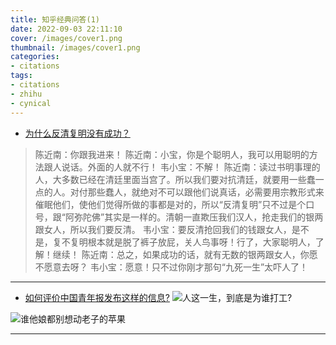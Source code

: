 ```yaml
---
title: 知乎经典问答(1)
date: 2022-09-03 22:11:10
cover: /images/cover1.png
thumbnail: /images/cover1.png
categories:
- citations
tags:
- citations
- zhihu
- cynical
---
```

- [为什么反清复明没有成功？](https://www.zhihu.com/question/37116827/answer/172912819)
<!--more-->
> 陈近南：你跟我进来！
 陈近南：小宝，你是个聪明人，我可以用聪明的方法跟人说话。外面的人就不行！
 韦小宝：不解！
 陈近南：读过书明事理的人，大多数已经在清廷里面当宫了。所以我们要对抗清廷，就要用一些蠢一点的人。对付那些蠢人，就绝对不可以跟他们说真话，必需要用宗教形式来催眠他们，使他们觉得所做的事都是对的，所以“反清复明”只不过是个口号，跟“阿弥陀佛”其实是一样的。清朝一直欺压我们汉人，抢走我们的银两跟女人，所以我们要反清。
 韦小宝：要反清抢回我们的钱跟女人，是不是，复不复明根本就是脱了裤子放屁，关人鸟事呀！行了，大家聪明人，了解！继续！ 陈近南：总之，如果成功的话，就有无数的银两跟女人，你愿不愿意去呀？
 韦小宝：愿意！只不过你刚才那句“九死一生”太吓人了！

***

- [如何评价中国青年报发布这样的信息?](https://www.zhihu.com/question/406486171/answer/1337138896)
![人这一生，到底是为谁打工?](/images/zgqnb1.jpg)

![谁他娘都别想动老子的苹果](/images/memes/tree_warrior.jpg)

***

